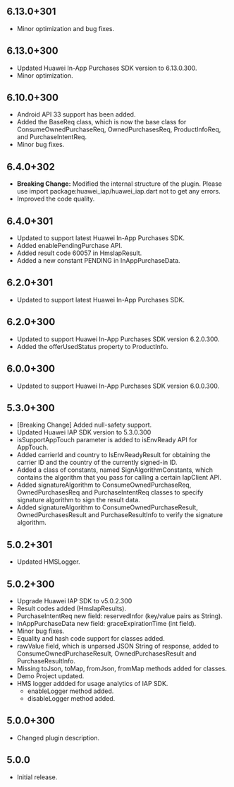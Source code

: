 ## 6.13.0+301

- Minor optimization and bug fixes. 

## 6.13.0+300

- Updated Huawei In-App Purchases SDK version to 6.13.0.300.
- Minor optimization.

## 6.10.0+300

- Android API 33 support has been added.
- Added the BaseReq class, which is now the base class for ConsumeOwnedPurchaseReq, OwnedPurchasesReq, ProductInfoReq, and PurchaseIntentReq.
- Minor bug fixes.

## 6.4.0+302

- **Breaking Change:** Modified the internal structure of the plugin. Please use import package:huawei_iap/huawei_iap.dart not to get any errors.
- Improved the code quality.

## 6.4.0+301

- Updated to support latest Huawei In-App Purchases SDK.
- Added enablePendingPurchase API.
- Added result code 60057 in HmsIapResult.
- Added a new constant PENDING in InAppPurchaseData.

## 6.2.0+301

- Updated to support latest Huawei In-App Purchases SDK.

## 6.2.0+300

- Updated to support Huawei In-App Purchases SDK version 6.2.0.300.
- Added the offerUsedStatus property to ProductInfo.

## 6.0.0+300

- Updated to support Huawei In-App Purchases SDK version 6.0.0.300.

## 5.3.0+300

- [Breaking Change] Added null-safety support.
- Updated Huawei IAP SDK version to 5.3.0.300
- isSupportAppTouch parameter is added to isEnvReady API for AppTouch.
- Added carrierId and country to IsEnvReadyResult for obtaining the carrier ID and the country of the currently signed-in ID.
- Added a class of constants, named SignAlgorithmConstants, which contains the algorithm that you pass for calling a certain IapClient API.
- Added signatureAlgorithm to ConsumeOwnedPurchaseReq, OwnedPurchasesReq and PurchaseIntentReq classes to specify signature algorithm to sign the result data.
- Added signatureAlgorithm to ConsumeOwnedPurchaseResult, OwnedPurchasesResult and PurchaseResultInfo to verify the signature algorithm.

## 5.0.2+301

- Updated HMSLogger.

## 5.0.2+300

- Upgrade Huawei IAP SDK to v5.0.2.300
- Result codes added (HmsIapResults).
- PurchaseIntentReq new field: reservedInfor (key/value pairs as String).
- InAppPurchaseData new field: graceExpirationTime (int field).
- Minor bug fixes.
- Equality and hash code support for classes added.
- rawValue field, which is unparsed JSON String of response, added to ConsumeOwnedPurchaseResult, OwnedPurchasesResult and PurchaseResultInfo.
- Missing toJson, toMap, fromJson, fromMap methods added for classes.
- Demo Project updated.
- HMS logger addded for usage analytics of IAP SDK.
  - enableLogger method added.
  - disableLogger method added.

## 5.0.0+300

- Changed plugin description.

## 5.0.0

- Initial release.
